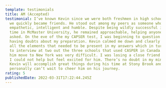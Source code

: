 ```yaml
---
template: testimonials
title: AM (Accepted)
testimonial: I’ve known Kevin since we were both freshmen in high school where
  we quickly became friends. He stood out among my peers as someone who was
  empathetic, intelligent and humble. Despite being wildly successful in his
  time in McMaster University, he remained approachable, helping anyone who
  asked. On the eve of the my CAPSER test, I was beginning to question myself,
  having doubts about my preparation. Kevin calmed me down and clearly explained
  all the elements that needed to be present in my answers which in turn led me
  to interview at two out the three schools that used CASPER in Canada. Seeing
  him move to New York was very difficult. I was losing a close friend but also
  I could not help but feel excited for him. There’s no doubt in my mind that
  Kevin will accomplish great things during his time at Stony Brook and I
  personally can’t wait to cheer him on his journey.
rating: 5
publishedDate: 2022-03-31T17:22:44.245Z
---
```

